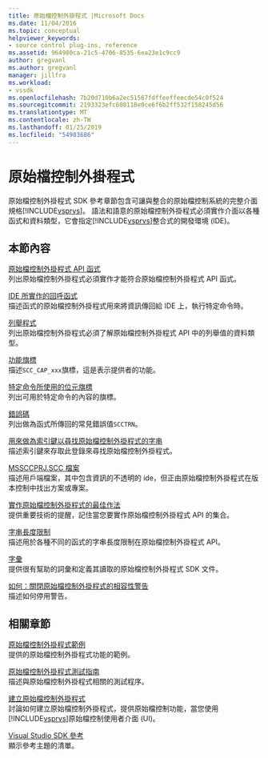 ```yaml
---
title: 原始檔控制外掛程式 |Microsoft Docs
ms.date: 11/04/2016
ms.topic: conceptual
helpviewer_keywords:
- source control plug-ins, reference
ms.assetid: 964980ca-21c5-4706-8535-6ea23e1c9cc9
author: gregvanl
ms.author: gregvanl
manager: jillfra
ms.workload:
- vssdk
ms.openlocfilehash: 7b20d710b6a2ec51567fdffeeffeecde54c0f524
ms.sourcegitcommit: 2193323efc608118e0ce6f6b2ff532f158245d56
ms.translationtype: MT
ms.contentlocale: zh-TW
ms.lasthandoff: 01/25/2019
ms.locfileid: "54983686"
---
```

# <a name="source-control-plug-ins"></a>原始檔控制外掛程式
原始檔控制外掛程式 SDK 參考章節包含可讓與整合的原始檔控制系統的完整介面規格[!INCLUDE[vsprvs](../code-quality/includes/vsprvs_md.md)]。 語法和語意的原始檔控制外掛程式必須實作介面以各種函式和資料類型，它會指定[!INCLUDE[vsprvs](../code-quality/includes/vsprvs_md.md)]整合式的開發環境 (IDE)。  
  
## <a name="in-this-section"></a>本節內容  
 [原始檔控制外掛程式 API 函式](../extensibility/source-control-plug-in-api-functions.md)  
 列出原始檔控制外掛程式必須實作才能符合原始檔控制外掛程式 API 函式。  
  
 [IDE 所實作的回呼函式](../extensibility/callback-functions-implemented-by-the-ide.md)  
 描述函式的原始檔控制外掛程式用來將資訊傳回給 IDE 上，執行特定命令時。  
  
 [列舉程式](../extensibility/enumerators.md)  
 列出原始檔控制外掛程式必須了解原始檔控制外掛程式 API 中的列舉值的資料類型。  
  
 [功能旗標](../extensibility/capability-flags.md)  
 描述`SCC_CAP_xxx`旗標，這是表示提供者的功能。  
  
 [特定命令所使用的位元旗標](../extensibility/bitflags-used-by-specific-commands.md)  
 列出可用於特定命令的內容的旗標。  
  
 [錯誤碼](../extensibility/error-codes.md)  
 列出做為函式所傳回的常見錯誤值`SCCTRN`。  
  
 [用來做為索引鍵以尋找原始檔控制外掛程式的字串](../extensibility/strings-used-as-keys-for-finding-a-source-control-plug-in.md)  
 描述索引鍵來存取此登錄來尋找原始檔控制外掛程式。  
  
 [MSSCCPRJ.SCC 檔案](../extensibility/mssccprj-scc-file.md)  
 描述用戶端檔案，其中包含資訊的不透明的 ide，但正由原始檔控制外掛程式在版本控制中找出方案或專案。  
  
 [實作原始檔控制外掛程式的最佳作法](../extensibility/best-practices-for-implementing-a-source-control-plug-in.md)  
 提供重要技術的提醒，記住當您要實作原始檔控制外掛程式 API 的集合。  
  
 [字串長度限制](../extensibility/restrictions-on-string-lengths.md)  
 描述用於各種不同的函式的字串長度限制在原始檔控制外掛程式 API。  
  
 [字彙](../extensibility/source-control-plug-in-glossary.md)  
 提供很有幫助的詞彙和定義其讀取的原始檔控制外掛程式 SDK 文件。  
  
 [如何：關閉原始檔控制外掛程式的相容性警告](../extensibility/how-to-turn-off-compatibility-warnings-for-source-control-plug-ins.md)  
 描述如何停用警告。  
  
## <a name="related-sections"></a>相關章節  
 [原始檔控制外掛程式範例](https://www.microsoft.com/download/details.aspx?id=55984)  
 提供的原始檔控制外掛程式功能的範例。  
  
 [原始檔控制外掛程式測試指南](../extensibility/internals/test-guide-for-source-control-plug-ins.md)  
 描述與原始檔控制外掛程式相關的測試程序。  
  
 [建立原始檔控制外掛程式](../extensibility/internals/creating-a-source-control-plug-in.md)  
 討論如何建立原始檔控制外掛程式，提供原始檔控制功能，當您使用[!INCLUDE[vsprvs](../code-quality/includes/vsprvs_md.md)]原始檔控制使用者介面 (UI)。  
  
 [Visual Studio SDK 參考](../extensibility/visual-studio-sdk-reference.md)  
 顯示參考主題的清單。